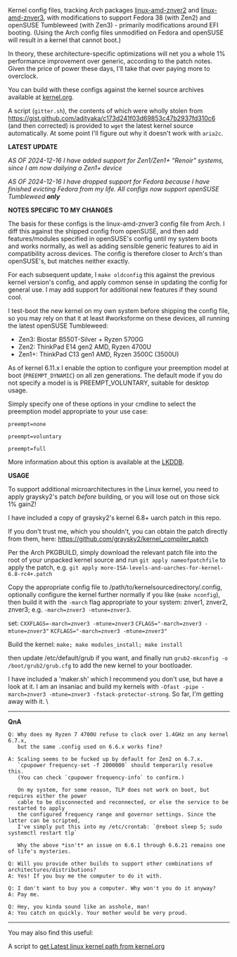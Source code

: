 Kernel config files, tracking Arch packages [linux-amd-znver2](https://aur.archlinux.org/packages/linux-amd-znver2 "linux-amd-znver2") and [linux-amd-znver3](https://aur.archlinux.org/packages/linux-amd-znver3 "linux-amd-znver3"), with modifications to support Fedora 38 (with Zen2) and openSUSE Tumbleweed (with Zen3) - primarily modifications around EFI booting. (Using the Arch config files unmodified on Fedora and openSUSE will result in a kernel that cannot boot.)

In theory, these architecture-specific optimizations will net you a whole 1% performance improvement over generic, according to the patch notes. Given the price of power these days, I'll take that over paying more to overclock.

You can build with these configs against the kernel source archives available at [kernel.org](https://kernel.org).

A script (`gitter.sh`), the contents of which were wholly stolen from https://gist.github.com/adityaka/c173d241f03d69853c47b2937fd310c6 (and then corrected) is provided to `wget` the latest kernel source automatically. At some point I'll figure out why it doesn't work with `aria2c`.

**LATEST UPDATE**

_AS OF 2024-12-16 I have added support for Zen1/Zen1+ "Renoir" systems, since I am now dailying a Zen1+ device_

_AS OF 2024-12-16 I have dropped support for Fedora because I have finished evicting Fedora from my life. All configs now support openSUSE Tumbleweed **only**_

**NOTES SPECIFIC TO MY CHANGES**

The basis for these configs is the linux-amd-znver3 config file from Arch. I diff this against the shipped config from openSUSE, and then add features/modules specified in openSUSE's config until my system boots and works normally, as well as adding sensible generic features to aid in compatibility across devices. The config is therefore closer to Arch's than openSUSE's, but matches neither exactly.

For each subsequent update, I `make oldconfig` this against the previous kernel version's config, and apply common sense in updating the config for general use. I may add support for additional new features if they sound cool.

I test-boot the new kernel on my own system before shipping the config file, so you may rely on that it at least #worksforme on these devices, all running the latest openSUSE Tumbleweed:

* Zen3: Biostar B550T-Silver + Ryzen 5700G
* Zen2: ThinkPad E14 gen2 AMD, Ryzen 4700U
* Zen1+: ThinkPad C13 gen1 AMD, Ryzen 3500C (3500U)

As of kernel 6.11.x I enable the option to configure your preemption model at boot (`PREEMPT_DYNAMIC`) on all zen generations. The default mode if you do not specify a model is is PREEMPT_VOLUNTARY, suitable for desktop usage.

Simply specify one of these options in your cmdline to select the preemption model appropriate to your use case:

`preempt=none`

`preempt=voluntary`

`preempt=full`

More information about this option is available at the [LKDDB](https://cateee.net/lkddb/web-lkddb/PREEMPT_DYNAMIC.html).



**USAGE**

To support additional microarchitectures in the Linux kernel, you need to apply graysky2's patch *before* building, or you will lose out on those sick 1% gainZ!

I have included a copy of graysky2's kernel 6.8+ uarch patch in this repo.

If you don't trust me, which you shouldn't, you can obtain the patch directly from them, here:
https://github.com/graysky2/kernel_compiler_patch

Per the Arch PKGBUILD, simply download the relevant patch file into the root of your unpacked kernel source and run `git apply nameofpatchfile` to apply the patch, 
 e.g. `git apply more-ISA-levels-and-uarches-for-kernel-6.8-rc4+.patch`

Copy the appropriate config file to /path/to/kernelsourcedirectory/.config, optionally configure the kernel further normally if you like (`make nconfig`), then build it with the `-march` flag appropriate to your system: znver1, znver2, znver3; e.g. `-march=znver3 -mtune=znver3`.

set:
`CXXFLAGS=-march=znver3 -mtune=znver3`
`CFLAGS="-march=znver3 -mtune=znver3"`
`KCFLAGS="-march=znver3 -mtune=znver3"` 

Build the kernel:
`make; make modules_install; make install`

then update /etc/default/grub if you want, and finally run 
`grub2-mkconfig -o /boot/grub2/grub.cfg`
to add the new kernel to your bootloader.

I have included a 'maker.sh' which I recommend you don't use, but have a look at it. I am an insaniac and build my kernels with `-Ofast -pipe -march=znver3 -mtune=znver3 -fstack-protector-strong`. So far, I'm getting away with it. \

------------

**QnA**


    Q: Why does my Ryzen 7 4700U refuse to clock over 1.4GHz on any kernel 6.7.x, 
       but the same .config used on 6.6.x works fine?

    A: Scaling seems to be fucked up by default for Zen2 on 6.7.x. 
       `cpupower frequency-set -f 2000000` should temporarily resolve this. 
       (You can check `cpupower frequency-info` to confirm.)

       On my system, for some reason, TLP does not work on boot, but requires either the power
       cable to be disconnected and reconnected, or else the service to be restarted to apply
       the configured frequency range and governor settings. Since the latter can be scripted,
       I've simply put this into my /etc/crontab: `@reboot sleep 5; sudo systemctl restart tlp`

       Why the above *isn't* an issue on 6.6.1 through 6.6.21 remains one of life's mysteries.

    Q: Will you provide other builds to support other combinations of architectures/distributions?
    A: Yes! If you buy me the computer to do it with.

    Q: I don't want to buy you a computer. Why won't you do it anyway?
    A: Pay me.

    Q: Hey, you kinda sound like an asshole, man!
    A: You catch on quickly. Your mother would be very proud.

-----------

You may also find this useful:

A script to [get Latest linux kernel path from kernel.org](https://gist.github.com/adityaka/c173d241f03d69853c47b2937fd310c6)

